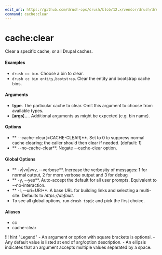 ```yaml
---
edit_url: https://github.com/drush-ops/drush/blob/12.x/vendor/drush/drush/src/Commands/core/CacheCommands.php
command: cache:clear
---
```

# cache:clear

Clear a specific cache, or all Drupal caches.

#### Examples

- <code>drush cc bin</code>. Choose a bin to clear.
- <code>drush cc bin entity,bootstrap</code>. Clear the entity and bootstrap cache bins.

#### Arguments

- **type**. The particular cache to clear. Omit this argument to choose from available types.
- **[args]...**. Additional arguments as might be expected (e.g. bin name).

#### Options

- ** --cache-clear[=CACHE-CLEAR]**. Set to 0 to suppress normal cache clearing; the caller should then clear if needed. [default: *1*]
- ** --no-cache-clear**. Negate --cache-clear option.

#### Global Options

- ** -v|vv|vvv, --verbose**. Increase the verbosity of messages: 1 for normal output, 2 for more verbose output and 3 for debug
- ** -y, --yes**. Auto-accept the default for all user prompts. Equivalent to --no-interaction.
- ** -l, --uri=URI**. A base URL for building links and selecting a multi-site. Defaults to *https://default*.
- To see all global options, run <code>drush topic</code> and pick the first choice.

#### Aliases

- cc
- cache-clear

!!! hint "Legend"
    - An argument or option with square brackets is optional.
    - Any default value is listed at end of arg/option description.
    - An ellipsis indicates that an argument accepts multiple values separated by a space.
